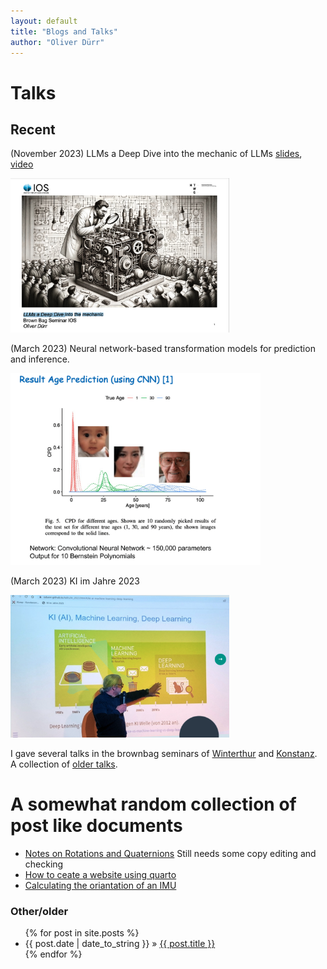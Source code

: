 ```yaml
---
layout: default
title: "Blogs and Talks"
author: "Oliver Dürr"
---
```

# Talks

## Recent

(November 2023) LLMs a Deep Dive into the mechanic of LLMs [slides](https://ioskn.github.io/bbs/), [video](https://video.htwg-konstanz.de/Panopto/Pages/Viewer.aspx?id=0865c105-ffee-445d-a566-b0a70107e047) 

<a href="https://ioskn.github.io/bbs/">
  <img src="../imgs/talk_llm.png" width="350">
</a>

(March 2023) Neural network-based transformation models for prediction and inference.  

<a href="https://www.dropbox.com/s/jf0gxpmm99fuucx/kneib_OD_BS.pdf?dl=0">
  <img src="../imgs/kalk_kneip_2023.png" width="400">
</a>

(March 2023) KI im Jahre 2023

<a href="https://oduerr.github.io/talks/ki_2023.html">
  <img src="../imgs/talk_ki.png" width="350">
</a>






I gave several talks in the brownbag seminars of [Winterthur](https://tensorchiefs.github.io/bbs/) and [Konstanz](https://ioskn.github.io/bbs/). A collection of 
[older talks](https://github.com/oduerr/blogs/old_talks.html).

# A somewhat random collection of post like documents 

* [Notes on Rotations and Quaternions](https://oduerr.github.io/gesture/Note_on_Quaternion.html) Still needs some copy editing and checking
* [How to ceate a website using quarto](https://oduerr.github.io/gesture/website_creation.html)
* [Calculating the oriantation of an IMU](https://oduerr.github.io/gesture/rotations_for_IMU.html)

<h3>Other/older</h3>
  <ul class="posts">
    {% for post in site.posts %}
      <li><span>{{ post.date | date_to_string }}</span> » <a href="{{ post.url }}" title="{{ post.title }}">{{ post.title }}</a></li>
    {% endfor %}
  </ul>

